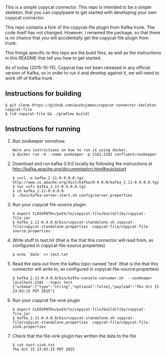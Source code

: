 This is a simple copycat connector. This repo is intended to be a simple skeleton, that you can copy/paste to get started with developing your own copycat connector.

This repo contains a fork of the copycat-file plugin from Kafka trunk. The code itself has not changed. However, I renamed the package, so that there is no chance that you will accidentally get the copycat-file plugin from trunk.

This things specific to this repo are the build files, as well as the instructions in this README that tell you how to get started.

As of today (2015-10-15), Copycat has not been released in any official version of Kafka, so in order to run it and develop against it, we will need to work off of Kafka trunk.

Instructions for building
-------------------------
```
$ git clone https://github.com/wushujames/copycat-connector-skeleton copycat-file
$ (cd copycat-file && ./gradlew build)
```
    
Instructions for running
------------------------
1.  Run zookeeper somehow.
    ```
    Here are instructions on how to run it using docker.
    $ docker run -d --name zookeeper -p 2181:2181 confluent/zookeeper
    ```

2.  Download and run kafka 0.9.0 locally by following the instructions at http://kafka.apache.org/documentation.html#quickstart
    ```
    $ curl -o kafka_2.11-0.9.0.0.tgz http://www.us.apache.org/dist/kafka/0.9.0.0/kafka_2.11-0.9.0.0.tgz
    $ tar xvfz kafka_2.11-0.9.0.0.tgz
    $ cd kafka_2.11-0.9.0.0
    $ ./bin/kafka-server-start.sh config/server.properties
    ```

3.  Run your copycat file-source plugin
    ```
    $ export CLASSPATH=/path/to/copycat-file/build/libs/copycat-file.jar
    $ kafka_2.11-0.9.0.0/bin/copycat-standalone.sh copycat-file/copycat-standalone.properties  copycat-file/copycat-file-source.properties
    ```
    
4.  Write stuff to test.txt (that is the that this connector will read from, as configured in copycat-file-source.properties)
    ```
    $ echo `date` >> test.txt
    ```
    
5.  Read the data out from the kafka topic named 'test' (that is the that this connector will write to, as configured in copycat-file-source.properties)
    ```
    $ kafka_2.11-0.9.0.0/bin/kafka-console-consumer.sh  --zookeeper localhost:2181 --topic test
    {"schema":{"type":"string","optional":false},"payload":"Thu Oct 15 23:03:15 PDT 2015"}
    ```

6.  Run your copycat file-sink plugin
    ```
    $ export CLASSPATH=/path/to/copycat-file/build/libs/copycat-file.jar
    $ kafka_2.11-0.9.0.0/bin/copycat-standalone.sh copycat-file/copycat-standalone.properties  copycat-file/copycat-file-sink.properties
    ```

7.  Check that the file-sink plugin has written the data to the file
    ```
    $ cat test.sink.txt
    Thu Oct 15 23:03:15 PDT 2015
    ```

